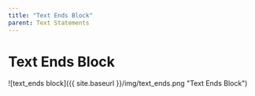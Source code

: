 ```yaml
---
title: "Text Ends Block"
parent: Text Statements
---
```

# Text Ends Block
![text_ends block]({{ site.baseurl }}/img/text_ends.png "Text Ends Block")